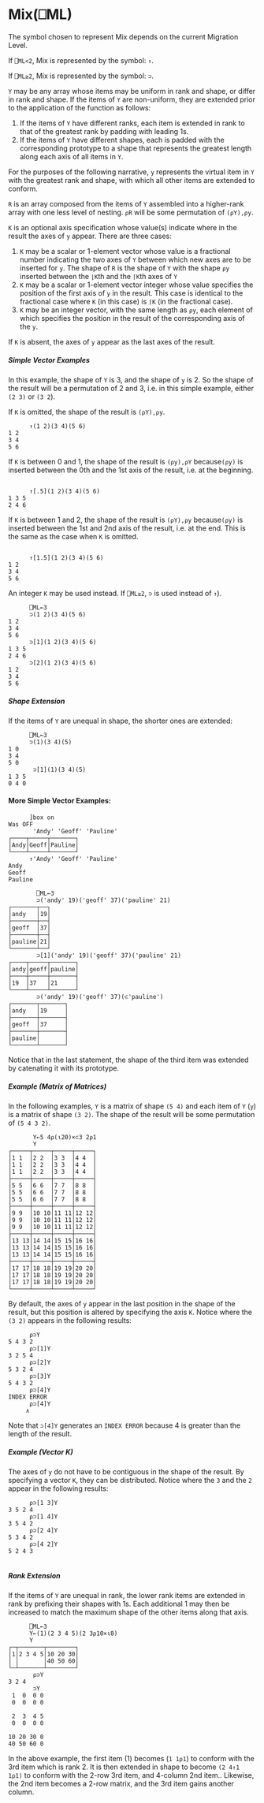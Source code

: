 




<h1 class="heading"><span class="name">Mix</span><span class="command">(⎕ML)</span></h1>

The symbol chosen to represent Mix depends on the current Migration Level.


If `⎕ML<2`, Mix is represented by the symbol: `↑`.


If `⎕ML≥2`, Mix is represented by the symbol: `⊃`.


`Y` may be any array whose items may be uniform in rank and shape, or differ in rank and shape. If the items of `Y` are non-uniform, they are extended prior to the application of the function as follows:

1. If the items of `Y` have different ranks, each item is extended in rank to that of the greatest rank by padding with leading 1s. 
2. If the items of `Y` have different shapes, each is padded with the corresponding prototype to a shape that represents the greatest length along each axis of all items in `Y`.


For the purposes of the following narrative,  `y` represents the virtual item in `Y` with the greatest rank and shape, with which all other items are extended to conform.


`R` is an array composed from the items of  `Y` assembled into a higher-rank array with one less level of nesting. `⍴R` will be some permutation of `(⍴Y),⍴y`.



`K` is an optional axis specification whose value(s)  indicate where in the result the axes of `y` appear. There are three cases:

1. `K` may be a scalar or 1-element vector whose value is a fractional number indicating the two axes of `Y` between which new axes are to be inserted for `y`.  The shape of `R` is the shape of `Y` with the shape `⍴y` inserted between the `⌊K`th and the `⌈K`th axes of `Y`
2. `K` may be a scalar or 1-element vector integer whose value specifies the position of the first axis of `y` in the result. This case is identical to the fractional case where `K` (in this case) is `⌈K` (in the fractional case).
3. `K` may be an integer vector, with the same length as `⍴y`, each element of which specifies the position in the result of the corresponding axis of the `y`. 

If `K` is absent, the axes of `y` appear as the last axes of the result.


##### Simple Vector Examples


In this example, the shape of `Y` is 3, and the shape of  `y` is 2. So the shape of the result will be a permutation of 2 and 3, i.e. in this simple example, either `(2 3)` or `(3 2`).



If `K` is omitted, the shape of the result is `(⍴Y),⍴y`.
```apl
      ↑(1 2)(3 4)(5 6)
1 2
3 4
5 6
```



If `K` is between 0 and 1, the shape of the result is `(⍴y),⍴Y` because`(⍴y)` is inserted between the 0th and the 1st axis of the result, i.e. at the beginning.
```apl

      ↑[.5](1 2)(3 4)(5 6)
1 3 5
2 4 6
```


If `K` is between 1 and 2, the shape of the result is `(⍴Y),⍴y` because`(⍴y)` is inserted between the 1st and 2nd axis of the result, i.e. at the end. This is the same as the case when `K` is omitted.
```apl

      ↑[1.5](1 2)(3 4)(5 6)
1 2
3 4
5 6

```


An integer `K` may be used instead. If `⎕ML≥2`,  `⊃` is used instead of `↑`).
```apl
      ⎕ML←3
      ⊃(1 2)(3 4)(5 6)
1 2
3 4
5 6
      ⊃[1](1 2)(3 4)(5 6)
1 3 5
2 4 6
      ⊃[2](1 2)(3 4)(5 6)
1 2
3 4
5 6
```

##### Shape Extension


If the items of `Y` are unequal in shape, the shorter ones are extended:
```apl
      ⎕ML←3
      ⊃(1)(3 4)(5)
1 0
3 4
5 0
       ⊃[1](1)(3 4)(5)
1 3 5
0 4 0
```

#### More Simple Vector Examples:
```apl
      ]box on
Was OFF
       'Andy' 'Geoff' 'Pauline'
┌────┬─────┬───────┐
│Andy│Geoff│Pauline│
└────┴─────┴───────┘
      ↑'Andy' 'Geoff' 'Pauline'
Andy   
Geoff  
Pauline

        ⎕ML←3
        ⊃('andy' 19)('geoff' 37)('pauline' 21)
┌───────┬──┐
│andy   │19│
├───────┼──┤
│geoff  │37│
├───────┼──┤
│pauline│21│
└───────┴──┘
        ⊃[1]('andy' 19)('geoff' 37)('pauline' 21)
┌────┬─────┬───────┐
│andy│geoff│pauline│
├────┼─────┼───────┤
│19  │37   │21     │
└────┴─────┴───────┘
        ⊃('andy' 19)('geoff' 37)(⊂'pauline')
┌───────┬───────┐
│andy   │19     │
├───────┼───────┤
│geoff  │37     │
├───────┼───────┤
│pauline│       │
└───────┴───────┘

```


Notice that in the last statement, the shape of the third item was extended by catenating it with its prototype.


##### Example (Matrix of Matrices)


In the following examples, `Y` is a matrix of shape `(5 4)` and each item of `Y` (`y`) is a matrix of shape `(3 2)`. The shape of the result will be some permutation of `(5 4 3 2)`.
```apl
       Y←5 4⍴(⍳20)×⊂3 2⍴1
       Y
┌─────┬─────┬─────┬─────┐
│1 1  │2 2  │3 3  │4 4  │
│1 1  │2 2  │3 3  │4 4  │
│1 1  │2 2  │3 3  │4 4  │
├─────┼─────┼─────┼─────┤
│5 5  │6 6  │7 7  │8 8  │
│5 5  │6 6  │7 7  │8 8  │
│5 5  │6 6  │7 7  │8 8  │
├─────┼─────┼─────┼─────┤
│9 9  │10 10│11 11│12 12│
│9 9  │10 10│11 11│12 12│
│9 9  │10 10│11 11│12 12│
├─────┼─────┼─────┼─────┤
│13 13│14 14│15 15│16 16│
│13 13│14 14│15 15│16 16│
│13 13│14 14│15 15│16 16│
├─────┼─────┼─────┼─────┤
│17 17│18 18│19 19│20 20│
│17 17│18 18│19 19│20 20│
│17 17│18 18│19 19│20 20│
└─────┴─────┴─────┴─────┘

```


By default, the axes of `y` appear in the last position in the shape of the result, but this position is altered by specifying the axis `K`. Notice where the `(3 2)` appears in the following results:
```apl
      ⍴⊃Y
5 4 3 2
      ⍴⊃[1]Y
3 2 5 4
      ⍴⊃[2]Y
5 3 2 4
      ⍴⊃[3]Y
5 4 3 2
      ⍴⊃[4]Y
INDEX ERROR
      ⍴⊃[4]Y
     ∧

```


Note that `⊃[4]Y` generates an `INDEX ERROR` because 4 is greater than the length of the result.


##### Example (Vector K)


The axes of `y` do not have to be contiguous in the shape of the result. By specifying a vector `K`, they can be distributed. Notice where the `3` and the `2` appear in the following results:
```apl
      ⍴⊃[1 3]Y
3 5 2 4
      ⍴⊃[1 4]Y
3 5 4 2
      ⍴⊃[2 4]Y
5 3 4 2
      ⍴⊃[4 2]Y
5 2 4 3


```

##### Rank Extension


If the items of `Y` are unequal in rank, the lower rank items are extended in rank by prefixing their shapes with 1s. Each additional 1 may then be increased to match the maximum shape of the other items along that axis.
```apl
      ⎕ML←3
      Y←(1)(2 3 4 5)(2 3⍴10×⍳8)
      Y
┌─┬───────┬────────┐
│1│2 3 4 5│10 20 30│
│ │       │40 50 60│
└─┴───────┴────────┘
       ⍴⊃Y
3 2 4
       ⊃Y
 1  0  0 0
 0  0  0 0
          
 2  3  4 5
 0  0  0 0
          
10 20 30 0
40 50 60 0
```


In the above example, the first item (1) becomes (`1 1⍴1`) to conform with the 3rd item which is rank 2. It is then extended in shape to become `(2 4↑1 1⍴1)` to conform with the 2-row 3rd item, and 4-column 2nd item.. Likewise, the 2nd item becomes a 2-row matrix, and the 3rd item gains another column.


